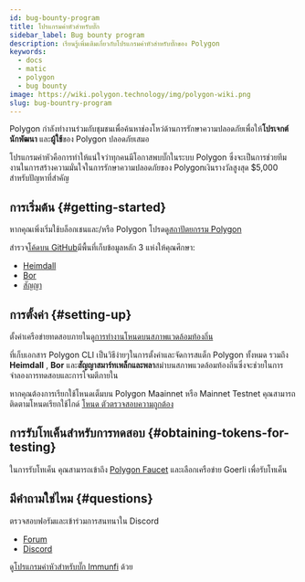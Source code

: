```yaml
---
id: bug-bounty-program
title: โปรแกรมค่าหัวสำหรับบั๊ก
sidebar_label: Bug bounty program
description: เรียนรู้เพิ่มเติมเกี่ยวกับโปรแกรมค่าหัวสำหรับบั๊กของ Polygon
keywords:
  - docs
  - matic
  - polygon
  - bug bounty
image: https://wiki.polygon.technology/img/polygon-wiki.png
slug: bug-bountry-program
---
```


Polygon กำลังทำงานร่วมกับชุมชนเพื่อค้นหาช่องโหว่ด้านการรักษาความปลอดภัยเพื่อให้**โปรเจกต์** **นักพัฒนา** และ**ผู้ใช้**ของ Polygon ปลอดภัยเสมอ

โปรแกรมค่าหัวคือการทำให้แน่ใจว่าทุกคนมีโอกาสพบบั๊กในระบบ Polygon ซึ่งจะเป็นการช่วยทีมงานในการสร้างความมั่นใจในการรักษาความปลอดภัยของ Polygonเงินรางวัลสูงสุด $5,000 สำหรับปัญหาที่สำคัญ

## การเริ่มต้น {#getting-started}

หากคุณเพิ่งเริ่มใช้บล็อกเชนและ/หรือ Polygon โปรดดู[สถาปัตยกรรม Polygon](/docs/home/architecture/polygon-architecture)

สำรวจ[โค้ดบน GitHub](https://github.com/maticnetwork)มีพื้นที่เก็บข้อมูลหลัก 3 แห่งให้คุณศึกษา:

* [Heimdall](https://github.com/maticnetwork/heimdall)
* [Bor](https://github.com/maticnetwork/bor)
* [สัญญา](https://github.com/maticnetwork/contracts)

## การตั้งค่า {#setting-up}

ตั้งค่าเครือข่ายทดสอบภายในดู[การทำงานโหนดบนสภาพแวดล้อมท้องถิ่น](https://github.com/maticnetwork/matic-cli)

ที่เก็บเอกสาร Polygon CLI เป็นวิธีง่ายๆในการตั้งค่าและจัดการสแต็ก Polygon ทั้งหมด รวมถึง **Heimdall** , **Bor** และ**สัญญาสมาร์ทเพล็กและพลา**สม่าบนสภาพแวดล้อมท้องถิ่นซึ่งจะช่วยในการจำลองการทดสอบและการโจมตีภายใน

หากคุณต้องการเรียกใช้โหนดเต็มบน Polygon Maainnet หรือ Mainnet Testnet คุณสามารถติดตามโหนดเรียกใช้ไกด์ [โหนด ตัวตรวจสอบความถูกต้อง](/docs/validate/validate/run-validator)

## การรับโทเค็นสำหรับการทดสอบ {#obtaining-tokens-for-testing}

ในการรับโทเค็น คุณสามารถเข้าถึง [Polygon Faucet](https://faucet.polygon.technology/) และเลือกเครือข่าย Goerli เพื่อรับโทเค็น

## มีคำถามใช่ไหม {#questions}

ตรวจสอบฟอรัมและเข้าร่วมการสนทนาใน Discord

* [Forum](https://forum.polygon.technology)
* [Discord](https://discord.com/invite/0xPolygon)

ดู[โปรแกรมค่าหัวสำหรับบั๊ก Immunfi](https://immunefi.com/bounty/polygon/) ด้วย
